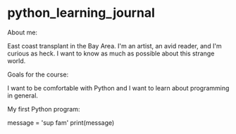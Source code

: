 # python_learning_journal

About me:

East coast transplant in the Bay Area. I'm an artist, an avid reader, and I'm curious as heck. I want to know as much as possible about this strange world.

Goals for the course: 

I want to be comfortable with Python and I want to learn about programming in general.

My first Python program:

message = 'sup fam'
print(message)

